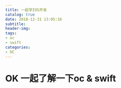 ```yaml
---
title: 一起学IOS开发
catalog: true
date: 2018-12-31 13:05:16
subtitle:
header-img:
tags:
- oc
- swift
categories:
- OC
---
```

# OK 一起了解一下oc & swift
